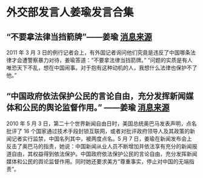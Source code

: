 # 外交部发言人姜瑜发言合集

## “不要拿法律当挡箭牌”——姜瑜 [消息来源](https://web.archive.org/web/20110309220331/http://media.people.com.cn/GB/40606/14057574.html)

2011 年 3 月 3 日的例行记者会上，有外国记者询问他们究竟是违反了中国哪条法律才会遭警察暴力对待，姜瑜答道：“不要拿法律当挡箭牌。” “问题的实质是有人唯恐天下不乱，想在中国闹事。对于抱有这种动机的人，我想什么法律也保护不了他。”

## “中国政府依法保护公民的言论自由，充分发挥新闻媒体和公民的舆论监督作用。” ——姜瑜 [消息来源](https://www.rfi.fr/cn/中国/20100508-中国外交部反击奥巴马对中国新闻自由的批评)

 2010 年 5 月 3 日，第二十个世界新闻自由日时，美国总统奥巴马发表声明，点名批评了 16 个国家通过技术手段封锁互联网，或者对批评政府领导人及其政策的新闻记者实行监禁，中国名列其中，被两度点名。5 月 7 日，姜瑜在新闻发布会上反击了奥巴马的指责，她说：中国新闻从业人员不断增加并依法享有充分的新闻报道自由，其权益得到依法保护。中国政府依法保护公民的言论自由，充分发挥新闻媒体和公民的舆论监督作用。同时她还要求美方“尊重事实，停止对中国的无端指责”。
